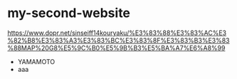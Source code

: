 # my-second-website

https://www.dopr.net/sinseiff14kouryaku/%E3%83%88%E3%83%AC%E3%82%B8%E3%83%A3%E3%83%BC%E3%83%8F%E3%83%B3%E3%83%88MAP%20G8%E5%9C%B0%E5%9B%B3%E5%BA%A7%E6%A8%99


* YAMAMOTO
* aaa
